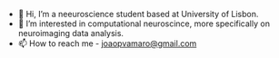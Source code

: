 - 👋 Hi, I’m a neeuroscience student based at University of Lisbon.
- 👀 I’m interested in computational neuroscince, more specifically on neuroimaging data analysis.
- 📫 How to reach me - joaopvamaro@gmail.com

<!---
JoaoAmaro2001/JoaoAmaro2001 is a ✨ special ✨ repository because its `README.md` (this file) appears on your GitHub profile.
You can click the Preview link to take a look at your changes.
--->
